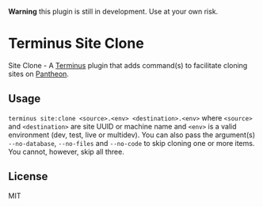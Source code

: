 **Warning** this plugin is still in development. Use at your own risk.

# Terminus Site Clone
Site Clone - A [Terminus](http://github.com/pantheon-systems/terminus) plugin that adds command(s) to facilitate cloning sites on [Pantheon](https://pantheon.io/).

## Usage
`terminus site:clone <source>.<env> <destination>.<env>` where `<source>` and `<destination>` are site UUID or machine name and `<env>` is a valid environment (dev, test, live or multidev). You can also pass the argument(s) `--no-database`, `--no-files` and `--no-code` to skip cloning one or more items. You cannot, however, skip all three.

## License
MIT